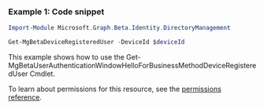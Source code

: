 ### Example 1: Code snippet

```powershell
Import-Module Microsoft.Graph.Beta.Identity.DirectoryManagement

Get-MgBetaDeviceRegisteredUser -DeviceId $deviceId
```
This example shows how to use the Get-MgBetaUserAuthenticationWindowHelloForBusinessMethodDeviceRegisteredUser Cmdlet.

To learn about permissions for this resource, see the [permissions reference](/graph/permissions-reference).

